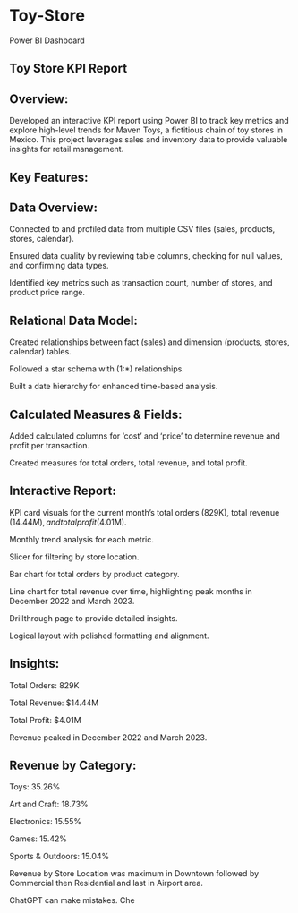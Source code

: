 # Toy-Store
Power BI Dashboard

## Toy Store KPI Report

## Overview:
Developed an interactive KPI report using Power BI to track key metrics and explore high-level trends for Maven Toys, a fictitious chain of toy stores in Mexico. This project leverages sales and inventory data to provide valuable insights for retail management.

## Key Features:

## Data Overview:

Connected to and profiled data from multiple CSV files (sales, products, stores, calendar).

Ensured data quality by reviewing table columns, checking for null values, and confirming data types.

Identified key metrics such as transaction count, number of stores, and product price range.

## Relational Data Model:

Created relationships between fact (sales) and dimension (products, stores, calendar) tables.

Followed a star schema with (1:*) relationships.

Built a date hierarchy for enhanced time-based analysis.

## Calculated Measures & Fields:

Added calculated columns for ‘cost’ and ‘price’ to determine revenue and profit per transaction.

Created measures for total orders, total revenue, and total profit.


## Interactive Report:

KPI card visuals for the current month’s total orders (829K), total revenue ($14.44M), and total profit ($4.01M).

Monthly trend analysis for each metric.

Slicer for filtering by store location.

Bar chart for total orders by product category.

Line chart for total revenue over time, highlighting peak months in December 2022 and March 2023.

Drillthrough page to provide detailed insights.

Logical layout with polished formatting and alignment.


## Insights:

Total Orders: 829K

Total Revenue: $14.44M

Total Profit: $4.01M

Revenue peaked in December 2022 and March 2023.

## Revenue by Category:

Toys: 35.26%

Art and Craft: 18.73%

Electronics: 15.55%

Games: 15.42%

Sports & Outdoors: 15.04%

Revenue by Store Location was maximum in Downtown followed by Commercial then Residential and last in Airport area.
















ChatGPT can make mistakes. Che
